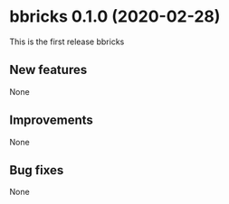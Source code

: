 # bbricks 0.1.0 (2020-02-28)
This is the first release bbricks
## New features
None
## Improvements
None
## Bug fixes
None
